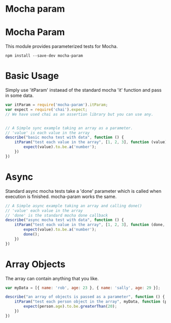 # Mocha param

# Mocha Param

This module provides parameterized tests for Mocha.

```
npm install --save-dev mocha-param
```

# Basic Usage

Simply use 'itParam' instaead of the standard mocha 'it' function and pass in some data. 

```javascript
var itParam = require('mocha-param').itParam;
var expect = require('chai').expect;
// We have used chai as an assertion library but you can use any.


// A Simple sync example taking an array as a parameter.
// 'value' is each value in the array
describe("basic mocha test with data", function () {
    itParam("test each value in the array", [1, 2, 3], function (value) {
        expect(value).to.be.a('number');
    })
})
```
# Async

Standard async mocha tests take a 'done' parameter which is called when execution is finished.
mocha-param works the same.

```javascript
// A Simple async example taking an array and calling done()
// 'value' each value in the array
// 'done' is the standard mocha done callback
describe("async mocha test with data", function () {
    itParam("test each value in the array", [1, 2, 3], function (done, value) {
        expect(value).to.be.a('number');
        done();
    })
})
```

# Array Objects

The array can contain anything that you like.

```javascript
var myData = [{ name: 'rob', age: 23 }, { name: 'sally', age: 29 }];

describe("an array of objects is passed as a parameter", function () {
    itParam("test each person object in the array", myData, function (person) {
        expect(person.age).to.be.greaterThan(20);
    })
})
```